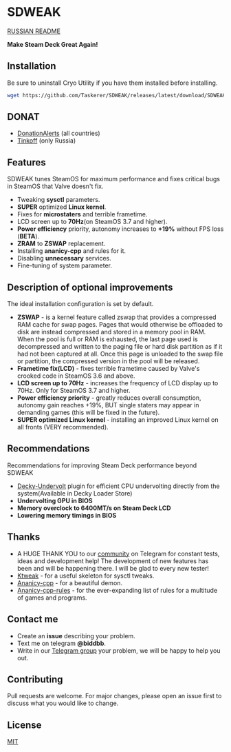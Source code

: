 # SDWEAK
[RUSSIAN README](README.md)

**Make Steam Deck Great Again!**

## Installation
Be sure to uninstall Cryo Utility if you have them installed before installing.

```bash
wget https://github.com/Taskerer/SDWEAK/releases/latest/download/SDWEAK.zip && rm -rf SDWEAK && unzip SDWEAK.zip && rm SDWEAK.zip && cd SDWEAK && sudo ./install.sh
```
## DONAT
* [DonationAlerts](https://www.donationalerts.com/r/biddbb) (all countries)
* [Tinkoff](https://www.tinkoff.ru/cf/8HHVDNi8VMS) (only Russia)
## Features
SDWEAK tunes SteamOS for maximum performance and fixes critical bugs in SteamOS that Valve doesn't fix.

* Tweaking **sysctl** parameters.
* **SUPER** optimized **Linux kernel**.
* Fixes for **microstaters** and terrible frametime.
* LCD screen up to **70Hz**(on SteamOS 3.7 and higher).
* **Power efficiency** priority, autonomy increases to **+19%** without FPS loss (**BETA**).
* **ZRAM** to **ZSWAP** replacement.
* Installing **ananicy-cpp** and rules for it.
* Disabling **unnecessary** services.
* Fine-tuning of system parameter.

## Description of optional improvements
The ideal installation configuration is set by default.
* **ZSWAP** - is a kernel feature called zswap that provides a compressed RAM cache for swap pages. Pages that would otherwise be offloaded to disk are instead compressed and stored in a memory pool in RAM.
When the pool is full or RAM is exhausted, the last page used is decompressed and written to the paging file or hard disk partition as if it had not been captured at all. Once this page is unloaded to the swap file or partition, the compressed version in the pool will be released.
* **Frametime fix(LCD)** - fixes terrible frametime caused by Valve's crooked code in SteamOS 3.6 and above.
* **LCD screen up to 70Hz** - increases the frequency of LCD display up to 70Hz. Only for SteamOS 3.7 and higher.
* **Power efficiency priority** - greatly reduces overall consumption, autonomy gain reaches +19%, BUT single staters may appear in demanding games (this will be fixed in the future).
* **SUPER optimized Linux kernel** - installing an improved Linux kernel on all fronts (VERY recommended).

## Recommendations
Recommendations for improving Steam Deck performance beyond SDWEAK
* [Decky-Undervolt](https://github.com/totallynotbakadestroyer/Decky-Undervolt) plugin for efficient CPU undervolting directly from the system(Available in Decky Loader Store)
* **Undervolting GPU in BIOS**
* **Memory overclock to 6400MT/s on Steam Deck LCD**
* **Lowering memory timings in BIOS**

## Thanks
* A HUGE THANK YOU to our [community](https://t.me/steamdeckoverclock) on Telegram for constant tests, ideas and development help! The development of new features has been and will be happening there. I will be glad to every new tester!
* [Ktweak](https://github.com/tytydraco/KTweak) - for a useful skeleton for sysctl tweaks.
* [Ananicy-cpp](https://gitlab.com/ananicy-cpp/ananicy-cpp) - for a beautiful demon.
* [Ananicy-cpp-rules](https://github.com/CachyOS/ananicy-rules) - for the ever-expanding list of rules for a multitude of games and programs.

## Contact me
* Create an **issue** describing your problem.
* Text me on telegram **@biddbb**.
* Write in our [Telegram group](https://t.me/steamdeckoverclock) your problem, we will be happy to help you out.
## Contributing

Pull requests are welcome. For major changes, please open an issue first
to discuss what you would like to change.
## License

[MIT](https://choosealicense.com/licenses/mit/)
